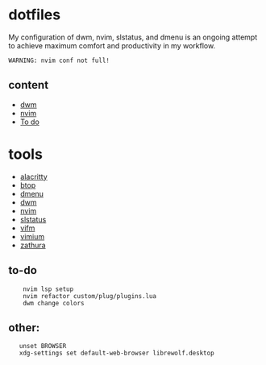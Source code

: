 # dotfiles
My configuration of dwm, nvim, slstatus, and dmenu is an ongoing attempt to achieve maximum comfort and productivity in my workflow.

```text
WARNING: nvim conf not full!
```

## content
- [dwm](dwm)
- [nvim](nvim)
- [To do](#to-do)

# tools
- [alacritty](https://github.com/alacritty/alacritty)
- [btop](https://github.com/aristocratos/btop)
- [dmenu](https://tools.suckless.org/dmenu/)
- [dwm](https://dwm.suckless.org/)
- [nvim](https://neovim.io/)
- [slstatus](https://tools.suckless.org/slstatus/)
- [vifm](https://vifm.info/)
- [vimium](https://github.com/philc/vimium)
- [zathura](https://pwmt.org/projects/zathura/)

## to-do
```text
    nvim lsp setup 
    nvim refactor custom/plug/plugins.lua 
    dwm change colors
```
## other:
```text
   unset BROWSER                                       
   xdg-settings set default-web-browser librewolf.desktop
```
